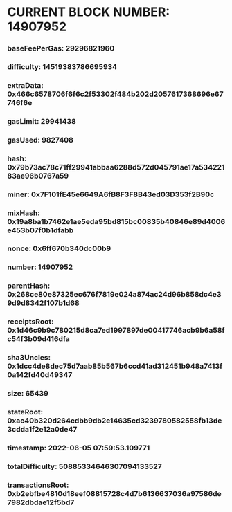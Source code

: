 # CURRENT BLOCK NUMBER: 14907952

### baseFeePerGas: 29296821960
### difficulty: 14519383786695934
### extraData: 0x466c6578706f6f6c2f53302f484b202d2057617368696e67746f6e
### gasLimit: 29941438
### gasUsed: 9827408
### hash: 0x79b73ac78c71ff29941abbaa6288d572d045791ae17a53422183ae96b0767a59
### miner: 0x7F101fE45e6649A6fB8F3F8B43ed03D353f2B90c
### mixHash: 0x19a8ba1b7462e1ae5eda95bd815bc00835b40846e89d4006e453b07f0b1dfabb
### nonce: 0x6ff670b340dc00b9
### number: 14907952
### parentHash: 0x268ce80e87325ec676f7819e024a874ac24d96b858dc4e39d9d8342f107b1d68
### receiptsRoot: 0x1d46c9b9c780215d8ca7ed1997897de00417746acb9b6a58fc54f3b09d416dfa
### sha3Uncles: 0x1dcc4de8dec75d7aab85b567b6ccd41ad312451b948a7413f0a142fd40d49347
### size: 65439
### stateRoot: 0xac40b320d264cdbb9db2e14635cd3239780582558fb13de3cdda1f2e12a0de47
### timestamp: 2022-06-05 07:59:53.109771
### totalDifficulty: 50885334646307094133527
### transactionsRoot: 0xb2ebfbe4810d18eef08815728c4d7b6136637036a97586de7982dbdae12f5bd7

